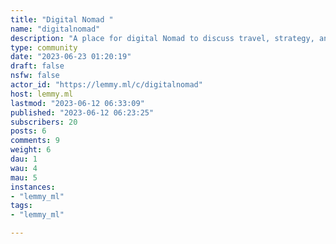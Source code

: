 ```yaml
---
title: "Digital Nomad " 
name: "digitalnomad"
description: "A place for digital Nomad to discuss travel, strategy, and their live on the road"
type: community
date: "2023-06-23 01:20:19"
draft: false
nsfw: false
actor_id: "https://lemmy.ml/c/digitalnomad"
host: lemmy.ml
lastmod: "2023-06-12 06:33:09"
published: "2023-06-12 06:23:25"
subscribers: 20
posts: 6
comments: 9
weight: 6
dau: 1
wau: 4
mau: 5
instances:
- "lemmy_ml"
tags: 
- "lemmy_ml"

---
```

